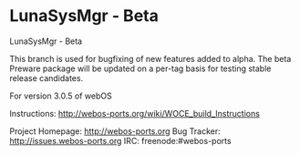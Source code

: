 LunaSysMgr - Beta
=====================

LunaSysMgr - Beta

This branch is used for bugfixing of new features added to alpha.
The beta Preware package will be updated on a per-tag basis for testing stable release candidates.

For version 3.0.5 of webOS

Instructions: http://webos-ports.org/wiki/WOCE_build_Instructions

Project Homepage: http://webos-ports.org Bug Tracker: http://issues.webos-ports.org IRC: freenode:#webos-ports